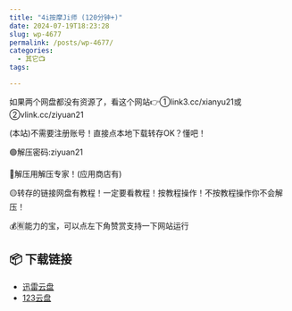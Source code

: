 ```yaml
---
title: "4i按摩Ji师 (120分钟+)"
date: 2024-07-19T18:23:28
slug: wp-4677
permalink: /posts/wp-4677/
categories:
  - 其它📺
tags:

---
```


如果两个网盘都没有资源了，看这个网站👉①link3.cc/xianyu21或②vlink.cc/ziyuan21

(本站)不需要注册账号！直接点本地下载转存OK？懂吧！

🟢解压密码:ziyuan21

🔵解压用解压专家！(应用商店有)

🟡转存的链接网盘有教程！一定要看教程！按教程操作！不按教程操作你不会解压！

💰🈶能力的宝，可以点左下角赞赏支持一下网站运行

## 📦 下载链接
- [迅雷云盘](https://blziyuan21.com/pay-download/4677?key=d980e0adee&down_id=0)
- [123云盘](https://blziyuan21.com/pay-download/4677?key=d980e0adee&down_id=1)

